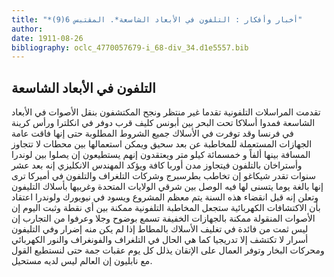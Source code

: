 ```yaml
---
title: "*أخبار وأفكار : التلفون في الأبعاد الشاسعة*. المقتبس 6(9)"
author: 
date: 1911-08-26
bibliography: oclc_4770057679-i_68-div_34.d1e5557.bib
---
```




##  التلفون في الأبعاد الشاسعة 


 تقدمت المراسلات التلفونية تقدما غير منتظر ونجح المكتشفون بنقل الأصوات في الأبعاد الشاسعة فمدوا أسلاكا تحت البحر بين أبونس كليف قرب دوفر في انكلترا ورأس كرينة في فرنسا وقد توفرت في الأسلاك جميع الشروط المطلوبة حتى إنها فاقت عامة الجهازات المستعملة للمخاطبة عن بعد سحيق ويمكن استعمالها بين محطات لا تتجاوز المسافة بينها ألفاً و  خمسمائة  كيلو متر ويعتقدون إنهم يستطيعون إن يصلوا بين لوندرا وأستراخان بالتلفون فيتجاوز مدن أوربا كافة ويؤكد المهندس الانكليزي إنه بعد  عشر  سنوات تقدر شيكاغو إن تخاطب بطرسبرج وشركات التلغراف والتلفون في أميركا ترى إنها بالغة يوما   يتسنى لها فيه الوصل بين شرقي الولايات المتحدة وغربيها بأسلاك التليفون وتعلن إنه قبل انقضاء هذه السنة يتم معظم المشروع ويسود في نيويورك ولوندرا اعتقاد بأن الاكتشافات الكهربائية ستجعل المخاطبة التلفونية ممكنة بين أي نقطة وثبت اليوم إن الأصوات المنقولة ممكنة بالجهازات الخفيفة تسمع بوضوح وجلا   وعرفوا من التجارب إن ليس ثمت من فائدة في تغليف الأسلاك بالمطاط إذا لم يكن منه إضرار وفي التليفون أسرار لا تكتشف إلا تدريجيا كما هي الحال في التلغراف والفونغراف والنور الكهربائي ومحركات البخار وتوفر العمال على الإتقان يذلل كل يوم عقبات جمة حتى لنستطيع القول مع نابليون إن العالم ليس لديه مستحيل. 
